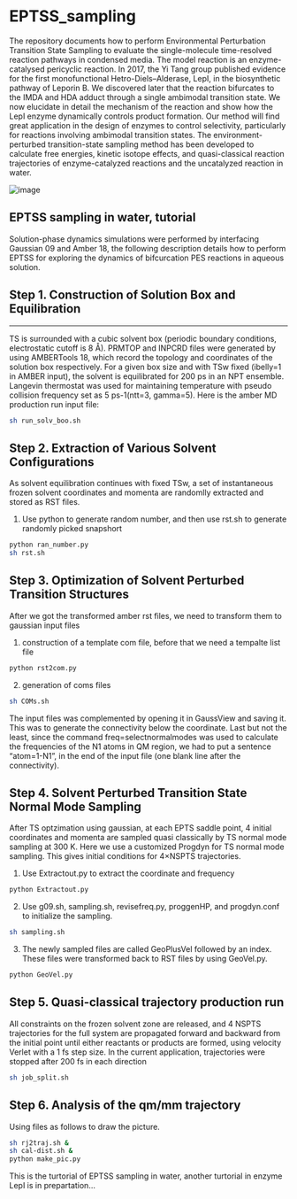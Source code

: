 EPTSS_sampling
=================


The repository documents how to perform Environmental Perturbation Transition State Sampling to evaluate the single-molecule time-resolved reaction pathways in condensed media. The model reaction is an enzyme-catalysed pericyclic reaction. In 2017, the Yi Tang group published evidence for the first monofunctional Hetro-Diels–Alderase, LepI, in the biosynthetic pathway of Leporin B. We discovered later that the reaction bifurcates to the IMDA and HDA adduct through a single ambimodal transition state. We now elucidate in detail the mechanism of the reaction and show how the LepI enzyme dynamically controls product formation. Our method will find great application in the design of enzymes to control selectivity, particularly for reactions involving ambimodal transition states.
The environment-perturbed transition-state sampling method has been developed to calculate free energies, kinetic isotope effects, and quasi-classical reaction trajectories of enzyme-catalyzed reactions and the uncatalyzed reaction in water. 

![image](https://user-images.githubusercontent.com/69182867/144348641-b1b9bff1-ba1d-4c7d-bf98-13bf343bfbba.png)


EPTSS sampling in water, tutorial 
------------------------------------


Solution-phase dynamics simulations were performed by interfacing Gaussian 09 and Amber 18, the following description details how to perform EPTSS for exploring the dynamics of bifcurcation PES reactions in aqueous solution. 
## Step 1. Construction of Solution Box and Equilibration
--------------------------------------------------------
TS is surrounded with a cubic solvent box (periodic boundary conditions, electrostatic cutoff is 8 Å). PRMTOP and INPCRD files were generated by using AMBERTools 18, which record the topology  and coordinates of the solution box respectively. For a given box size and with TSw fixed (ibelly=1 in AMBER input), the solvent is equilibrated for 200 ps in an NPT ensemble. Langevin thermostat was used for maintaining temperature with pseudo collision frequency set as 5 ps-1(ntt=3, gamma=5). Here is the amber MD production run input file:
```bash
sh run_solv_boo.sh
```
## Step 2. Extraction of Various Solvent Configurations
As solvent equilibration continues with fixed TSw, a set of instantaneous frozen solvent coordinates and momenta are randomlly extracted and stored as RST files. 
1. Use python to generate random number, and then use rst.sh to generate randomly picked snapshort
```bash
python ran_number.py
sh rst.sh 
```
## Step 3. Optimization of Solvent Perturbed Transition Structures
After we got the transformed amber rst files, we need to transform them to gaussian input files
1. construction of a template com file, before that we need a tempalte list file
```bash
python rst2com.py 
```
2. generation of coms files
```bash
sh COMs.sh
```
The input files was complemented by opening it in GaussView and saving it. This was to generate the connectivity below the coordinate. Last but not the least, since the command freq=selectnormalmodes was used to calculate the frequencies of the N1 atoms in QM region, we had to put a sentence “atom=1-N1”, in the end of the input file (one blank line after the connectivity).
## Step 4. Solvent Perturbed Transition State Normal Mode Sampling
After TS optzimation using gaussian, at each EPTS saddle point, 4 initial coordinates and momenta are sampled quasi classically by TS normal mode sampling at 300 K. Here we use a customized Progdyn for TS normal mode sampling. This gives initial conditions for 4×NSPTS trajectories.
1. Use Extractout.py to extract the coordinate and frequency
```bash 
python Extractout.py 
```
2. Use g09.sh, sampling.sh, revisefreq.py, proggenHP, and progdyn.conf to initialize the sampling.
```bash
sh sampling.sh
```
3. The newly sampled files are called GeoPlusVel followed by an index. These files were transformed back to RST files by using GeoVel.py.
```bash
python GeoVel.py
```
## Step 5. Quasi-classical trajectory production run
All constraints on the frozen solvent zone are released, and 4 NSPTS trajectories for the full system are propagated forward and backward from the initial point until either reactants or products are formed, using velocity Verlet with a 1 fs step size. In the current application, trajectories were stopped after 200 fs in each direction
```bash 
sh job_split.sh 
```
## Step 6. Analysis of the qm/mm trajectory
Using files as follows to draw the picture.
```bash
sh rj2traj.sh &
sh cal-dist.sh &
python make_pic.py
```

This is the turtorial of EPTSS sampling in water, another turtorial in enzyme LepI is in prepartation...
